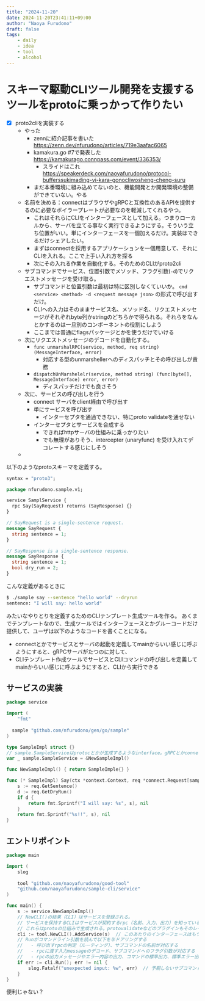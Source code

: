 ```yaml
---
title: "2024-11-20"
date: 2024-11-20T23:41:11+09:00
author: "Naoya Furudono"
draft: false
tags:
    - daily
    - idea
    - tool
    - alcohol
---
```


# スキーマ駆動CLIツール開発を支援するツールをprotoに乗っかって作りたい

- [x] proto2cliを実装する
  - やった
    - zennに紹介記事を書いた https://zenn.dev/nfurudono/articles/719e3aafac6065
    - kamakura.go #7で発表した https://kamakurago.connpass.com/event/336353/
      - スライドはこれ https://speakerdeck.com/naoyafurudono/protocol-bufferssukimading-yi-kara-gonocliwosheng-cheng-suru
    - まだ本番環境に組み込めてないのと、機能開発とか開発環境の整備ができていない。やる
  - 名前を決める：connectはブラウザやgRPCと互換性のあるAPIを提供するのに必要なボイラープレートが必要なのを軽減してくれるやつ。
    - これはそれらにCLIをインターフェースとして加える。つまりローカルから、サーバを立てる事なく実行できるようにする。そういう立ち位置がいい。単にインターフェースを一個加えるだけ。実装はできるだけシェアしたい。
    - まずはconnectを採用するアプリケーションを一個用意して、それにCLIを入れる。ここで上手い入れ方を探る
    - 次にその入れる作業を自動化する。そのためのCLIがproto2cli
  - サブコマンドでサービス、位置引数でメソッド、フラグ引数(`-d`)でリクエストメッセージを受け取る。
    - サブコマンドと位置引数は最初は特に区別しなくていいか。 `cmd <service> <method> -d <request message json>` の形式で呼び出すだけ。
    - CLIへの入力はそのままサービス名、メソッド名、リクエストメッセージがそれぞれbyte列かstringのどちらかで得られる。それらをなんとかするのは一旦別のコンポーネントの役割にしよう
    - ここまでは普通にflagsパッケージとかを使うだけでいける
  - 次にリクエストメッセージのデコードを自動化する。
    - `func unmarshalRPC(service, method, req string) (MessageInterface, error)` 
      - 対応する型のunmarshellerへのディスパッチとその呼び出しが責務
    - `dispatchUnMarshelelr(service, method string) (func(byte[], MessageInterface) error, error)`
      - ディスパッチだけでも良さそう
  - 次に、サービスの呼び出しを行う
    - connect サーバをclient経由で呼び出す
    - 単にサービスを呼び出す
      - インターセプタを通過できない、特にproto validateを通せない
    - インターセプタとサービスを合成する
      - できればhttpサーバの仕組みに乗っかりたい
      - でも無理がありそう、intercepter (unaryfunc) を受け入れてデコレートする感じにしそう
  - 

以下のようなprotoスキーマを定義する。

```proto
syntax = "proto3";

package nfurudono.sample.v1;

service SamplService {
  rpc Say(SayRequest) returns (SayResponse) {}
}

// SayRequest is a single-sentence request.
message SayRequest {
  string sentence = 1;
}

// SayResponse is a single-sentence response.
message SayResponse {
  string sentence = 1;
  bool dry_run = 2;
}
```

こんな定義があるときに

```sh
$ ./sample say --sentence "hello world" --dryrun
sentence: "I will say: hello world"
```

みたいなやりとりを定義するためのCLIテンプレート生成ツールを作る。
あくまでテンプレートなので、生成ツールではインターフェースとかグルーコードだけ提供して、ユーザは以下のようなコードを書くことになる。

- connectとかでサービスとサーバの起動を定義してmainからいい感じに呼ぶようにすると、gRPCサーバがたつのに対して、
- CLIテンプレート作成ツールでサービスとCLIコマンドの呼び出しを定義してmainからいい感じに呼ぶようにすると、CLIから実行できる

## サービスの実装

```go
package service

import (
	"fmt"
	
  sample "github.com/nfurudono/gen/go/sample"
)

type SampleImpl struct {}
// sample.SampleServiceはprotocとかが生成するようなinterface。gRPCとかconnectとかで使われているようなやつ。
var _ sample.SampleService = &NewSampleImpl()

func NewSampleImpl() { return SampleImple{} }

func (* SampleImpl) Say(ctx *context.Context, req *connect.Request[samplev1.SayRequest]) (*connect.Response[samplev1.Response], error) {
	s := req.GetSentence()
	d := req.GetDryRun()
	if d {
		return fmt.Sprintf("I will say: %s", s), nil
	}
	return fmt.Sprintf("%s!!", s), nil
}
```

## エントリポイント

```go
package main

import (
	slog
	
	tool "github.com/naoyafurudono/good-tool"
	"github.com/naoyafurudono/sample-cli/service"
)

func main() {
	s := service.NewSampleImpl()
	// NewCLI()の結果（CLI）はサービスを登録される。
	// サービスを保持するCLIはサービスが契約するrpc（名前、入力、出力）を知っている。
	// これらはprotoの仕組みで生成される。protovalidateなどのプラグインもそのレイヤで対応できるはず。
	cli := tool.NewCLI().AddService(s)  // このあたりのインターフェースはもうちょい考えても良いかも？
	// Runがコマンドライン引数を読んで以下を半ドアリングする
	//   - 呼び出すrpcの判定（ルーティング）、サブコマンドの名前が対応する
	//   - rpcに渡す入力messageのデコード、サブコマンドへのフラグ引数が対応する
	//   - rpcの出力メッセージやエラー内容の出力、コマンドの標準出力、標準エラー出力、コマンドのステータスコードの出しわけが対応する
	if err := cli.Run(); err != nil {
		slog.Fatalf("unexpected input: %w", err)  // 予期しないサブコマンドが来たらエラーを返すのもまた一興かな。
	}
}
```

便利じゃない？
